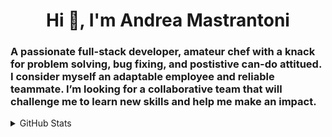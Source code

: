 <h1 align="center">Hi 👋, I'm Andrea Mastrantoni</h1>
<h3 align="left">A passionate full-stack developer, amateur chef with a knack for problem solving, bug fixing, and postistive can-do attitued. I consider myself an adaptable employee and reliable teammate. I’m looking for a collaborative team that will challenge me to learn new skills and help me make an impact.</h3>

<details>
    <summary>GitHub Stats</summary>
    <p align="left"> <img src="https://github-readme-stats.vercel.app/api?username=andmast&show_icons=true&theme=gruvbox" alt="andmast Github Stats" /> *</p>
    <p align="left"> <img src="https://github-readme-stats.vercel.app/api/top-langs/?username=andmast&layout=compact" alt="andmast Top Languages" /> *</p>
</details>
